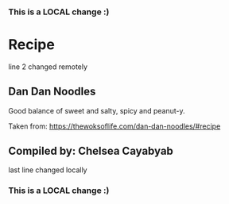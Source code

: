 ### This is a LOCAL change :)
# Recipe
line 2 changed remotely
## Dan Dan Noodles
Good balance of sweet and salty, spicy and peanut-y.

Taken from: https://thewoksoflife.com/dan-dan-noodles/#recipe


## Compiled by: Chelsea Cayabyab
last line changed locally
### This is a LOCAL change :)